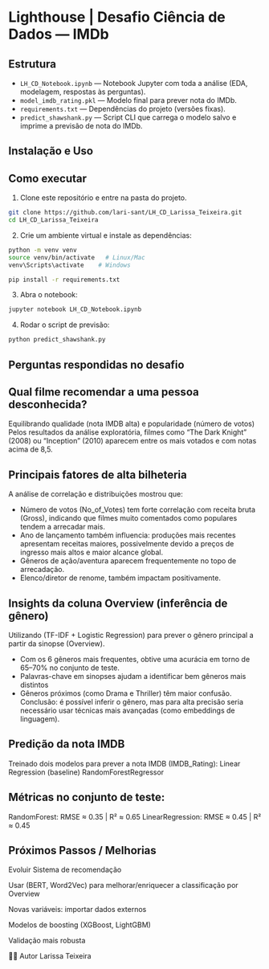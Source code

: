 # Lighthouse | Desafio Ciência de Dados — IMDb

## Estrutura

- `LH_CD_Notebook.ipynb` — Notebook Jupyter com toda a análise (EDA, modelagem, respostas às perguntas).
- `model_imdb_rating.pkl` — Modelo final para prever nota do IMDb.
- `requirements.txt` — Dependências do projeto (versões fixas).
- `predict_shawshank.py` — Script CLI que carrega o modelo salvo e imprime a previsão de nota do IMDb.

## Instalação e Uso
## Como executar

1. Clone este repositório e entre na pasta do projeto.

```bash
git clone https://github.com/lari-sant/LH_CD_Larissa_Teixeira.git
cd LH_CD_Larissa_Teixeira
```

2. Crie um ambiente virtual e instale as dependências:

```bash
python -m venv venv
source venv/bin/activate   # Linux/Mac
venv\Scripts\activate    # Windows

pip install -r requirements.txt
```

3. Abra o notebook:

```bash
jupyter notebook LH_CD_Notebook.ipynb
```

4. Rodar o script de previsão:

```bash
python predict_shawshank.py
```



  ## Perguntas respondidas no desafio

## Qual filme recomendar a uma pessoa desconhecida?

Equilibrando qualidade (nota IMDB alta) e popularidade (número de votos)
Pelos resultados da análise exploratória, filmes como “The Dark Knight” (2008) ou “Inception” (2010) aparecem entre os mais votados e com notas acima de 8,5.

## Principais fatores de alta bilheteria

A análise de correlação e distribuições mostrou que:
- Número de votos (No_of_Votes) tem forte correlação com receita bruta (Gross), indicando que filmes muito comentados como populares tendem a arrecadar mais.
- Ano de lançamento também influencia: produções mais recentes apresentam receitas maiores, possivelmente devido a preços de ingresso mais altos e maior alcance global.
- Gêneros de ação/aventura aparecem frequentemente no topo de arrecadação.
- Elenco/diretor de renome, também impactam positivamente.

## Insights da coluna Overview (inferência de gênero)

Utilizando (TF-IDF + Logistic Regression) para prever o gênero principal a partir da sinopse (Overview).
- Com os 6 gêneros mais frequentes, obtive uma acurácia em torno de 65–70% no conjunto de teste.
- Palavras-chave em sinopses ajudam a identificar bem gêneros mais distintos
- Gêneros próximos (como Drama e Thriller) têm maior confusão.
Conclusão: é possível inferir o gênero, mas para alta precisão seria necessário usar técnicas mais avançadas (como embeddings de linguagem).

## Predição da nota IMDB

Treinado dois modelos para prever a nota IMDB (IMDB_Rating):
Linear Regression (baseline)
RandomForestRegressor 

## Métricas no conjunto de teste:

RandomForest: RMSE ≈ 0.35 | R² ≈ 0.65
LinearRegression: RMSE ≈ 0.45 | R² ≈ 0.45

## Próximos Passos / Melhorias

Evoluir Sistema de recomendação

Usar (BERT, Word2Vec) para melhorar/enriquecer a classificação por Overview

Novas variáveis: importar dados externos 

Modelos de boosting (XGBoost, LightGBM)

Validação mais robusta


👩‍💻 Autor
Larissa Teixeira
